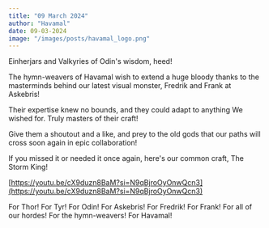 ```yaml
---
title: "09 March 2024"
author: "Havamal"
date: 09-03-2024
image: "/images/posts/havamal_logo.png"
---
```


Einherjars and Valkyries of Odin's wisdom, heed!

The hymn-weavers of Havamal wish to extend a huge bloody thanks to the masterminds behind our latest visual monster, Fredrik and Frank at Askebris!

Their expertise knew no bounds, and they could adapt to anything We wished for. Truly masters of their craft!

Give them a shoutout and a like, and prey to the old gods that our paths will cross soon again in epic collaboration!

If you missed it or needed it once again, here's our common craft, The Storm King!

[https://youtu.be/cX9duzn8BaM?si=N9qBjroOyOnwQcn3](https://youtu.be/cX9duzn8BaM?si=N9qBjroOyOnwQcn3)

For Thor! For Tyr! For Odin! For Askebris! For Fredrik! For Frank! For all of our hordes! For the hymn-weavers! For Havamal!